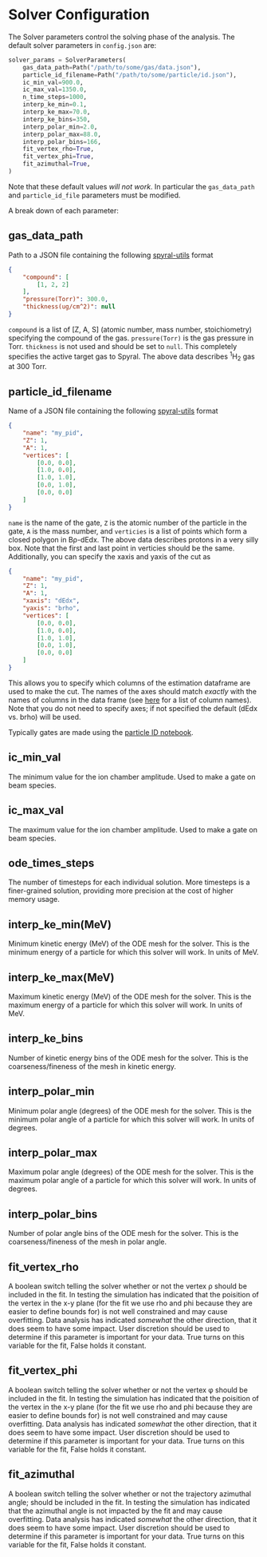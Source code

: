 # Solver Configuration

The Solver parameters control the solving phase of the analysis. The default solver parameters in `config.json` are:

```python
solver_params = SolverParameters(
    gas_data_path=Path("/path/to/some/gas/data.json"),
    particle_id_filename=Path("/path/to/some/particle/id.json"),
    ic_min_val=900.0,
    ic_max_val=1350.0,
    n_time_steps=1000,
    interp_ke_min=0.1,
    interp_ke_max=70.0,
    interp_ke_bins=350,
    interp_polar_min=2.0,
    interp_polar_max=88.0,
    interp_polar_bins=166,
    fit_vertex_rho=True,
    fit_vertex_phi=True,
    fit_azimuthal=True,
)
```

Note that these default values *will not work*. In particular the `gas_data_path` and `particle_id_file` parameters must be modified.

A break down of each parameter:

## gas_data_path

Path to a JSON file containing the following [spyral-utils](https://attpc.github.io/spyral-utils) format

```json
{
    "compound": [
        [1, 2, 2]
    ],
    "pressure(Torr)": 300.0,
    "thickness(ug/cm^2)": null
}
```

`compound` is a list of [Z, A, S] (atomic number, mass number, stoichiometry) specifying the compound of the gas. `pressure(Torr)` is the gas pressure in Torr. `thickness` is not used and should be set to `null`. This completely specifies the active target gas to Spyral. The above data describes <sup>1</sup>H<sub>2</sub> gas at 300 Torr.

## particle_id_filename

Name of a JSON file containing the following [spyral-utils](https://attpc.github.io/spyral-utils) format

```json
{
    "name": "my_pid",
    "Z": 1,
    "A": 1,
    "vertices": [
        [0.0, 0.0],
        [1.0, 0.0],
        [1.0, 1.0],
        [0.0, 1.0],
        [0.0, 0.0]
    ]
}
```

`name` is the name of the gate, `Z` is the atomic number of the particle in the gate, `A` is the mass number, and `verticies` is a list of points which form a closed polygon in B&rho;-dEdx. The above data describes protons in a very silly box. Note that the first and last point in verticies should be the same. Additionally, you can specify the xaxis and yaxis of the cut as

```json
{
    "name": "my_pid",
    "Z": 1,
    "A": 1,
    "xaxis": "dEdx",
    "yaxis": "brho",
    "vertices": [
        [0.0, 0.0],
        [1.0, 0.0],
        [1.0, 1.0],
        [0.0, 1.0],
        [0.0, 0.0]
    ]
}
```

This allows you to specify which columns of the estimation dataframe are used to make the cut. The names of the axes should match *exactly* with the names of columns in the data frame (see [here](../phases/estimate.md) for a list of column names). Note that you do not need to specify axes; if not specified the default (dEdx vs. brho) will be used.

Typically gates are made using the [particle ID notebook](https://github.com/ATTPC/spyral_notebooks).

## ic_min_val

The minimum value for the ion chamber amplitude. Used to make a gate on beam species.

## ic_max_val

The maximum value for the ion chamber amplitude. Used to make a gate on beam species.

## ode_times_steps

The number of timesteps for each individual solution. More timesteps is a finer-grained solution, providing more precision at the cost of higher memory usage.

## interp_ke_min(MeV)

Minimum kinetic energy (MeV) of the ODE mesh for the solver. This is the minimum energy of a particle for which this solver will work. In units of MeV.

## interp_ke_max(MeV)

Maximum kinetic energy (MeV) of the ODE mesh for the solver. This is the maximum energy of a particle for which this solver will work. In units of MeV.

## interp_ke_bins

Number of kinetic energy bins of the ODE mesh for the solver. This is the coarseness/fineness of the mesh in kinetic energy.

## interp_polar_min

Minimum polar angle (degrees) of the ODE mesh for the solver. This is the minimum polar angle of a particle for which this solver will work. In units of degrees.

## interp_polar_max

Maximum polar angle (degrees) of the ODE mesh for the solver. This is the maximum polar angle of a particle for which this solver will work. In units of degrees.

## interp_polar_bins

Number of polar angle bins of the ODE mesh for the solver. This is the coarseness/fineness of the mesh in polar angle.

## fit_vertex_rho

A boolean switch telling the solver whether or not the vertex &rho; should be included in the fit. In testing the simulation has indicated that the poisition of the vertex in the x-y plane (for the fit we use rho and phi because they are easier to define bounds for) is not well constrained and may cause overfitting. Data analysis has indicated *somewhat* the other direction, that it does seem to have some impact. User discretion should be used to determine if this parameter is important for your data. True turns on this variable for the fit, False holds it constant.

## fit_vertex_phi

A boolean switch telling the solver whether or not the vertex &phi; should be included in the fit. In testing the simulation has indicated that the poisition of the vertex in the x-y plane (for the fit we use rho and phi because they are easier to define bounds for) is not well constrained and may cause overfitting. Data analysis has indicated *somewhat* the other direction, that it does seem to have some impact. User discretion should be used to determine if this parameter is important for your data. True turns on this variable for the fit, False holds it constant.

## fit_azimuthal

A boolean switch telling the solver whether or not the trajectory azimuthal angle; should be included in the fit. In testing the simulation has indicated that the azimuthal angle is not impacted by the fit and may cause overfitting. Data analysis has indicated *somewhat* the other direction, that it does seem to have some impact. User discretion should be used to determine if this parameter is important for your data. True turns on this variable for the fit, False holds it constant.